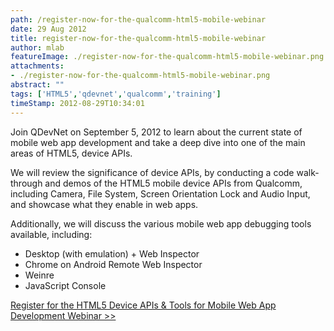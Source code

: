 ```yaml
---
path: /register-now-for-the-qualcomm-html5-mobile-webinar
date: 29 Aug 2012
title: register-now-for-the-qualcomm-html5-mobile-webinar
author: mlab
featureImage: ./register-now-for-the-qualcomm-html5-mobile-webinar.png
attachments: 
- ./register-now-for-the-qualcomm-html5-mobile-webinar.png
abstract: ""
tags: ['HTML5','qdevnet','qualcomm','training']
timeStamp: 2012-08-29T10:34:01
---
```


Join QDevNet on September 5, 2012 to learn about the current state of mobile web app development and take a deep dive into one of the main areas of HTML5, device APIs.

We will review the significance of device APIs, by conducting a code walk-through and demos of the HTML5 mobile device APIs from Qualcomm, including Camera, File System, Screen Orientation Lock and Audio Input, and showcase what they enable in web apps.

Additionally, we will discuss the various mobile web app debugging tools available, including:

*   Desktop (with emulation) + Web Inspector
*   Chrome on Android Remote Web Inspector
*   Weinre
*   JavaScript Console

[Register for the HTML5 Device APIs &amp; Tools for Mobile Web App Development Webinar &gt;&gt;](https:&#x2F;&#x2F;event.on24.com&#x2F;eventRegistration&#x2F;EventLobbyServlet?target&#x3D;registration.jsp&amp;eventid&#x3D;505690&amp;sessionid&#x3D;1&amp;key&#x3D;C1B9E065004B91A1E8A23F6136DAEE4C&amp;sourcepage&#x3D;register)


